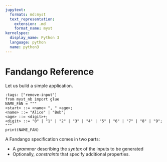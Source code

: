 ```yaml
---
jupytext:
  formats: md:myst
  text_representation:
    extension: .md
    format_name: myst
kernelspec:
  display_name: Python 3
  language: python
  name: python3
---
```



# Fandango Reference

Let us build a simple application.

```{code-cell}
:tags: ["remove-input"]
from myst_nb import glue
NAME_FAN = """
<start> ::= <name> ", " <age>;
<name> ::= "Alice" | "Bob";
<age> ::= <digit>+;
<digit> ::= "0" | "1" | "2" | "3" | "4" | "5" | "6" | "7" | "8" | "9";
"""
print(NAME_FAN)	
```






A Fandango specification comes in two parts:

* A _grammar_ describing the _syntax_ of the inputs to be generated
* Optionally, _constraints_ that specify additional properties.